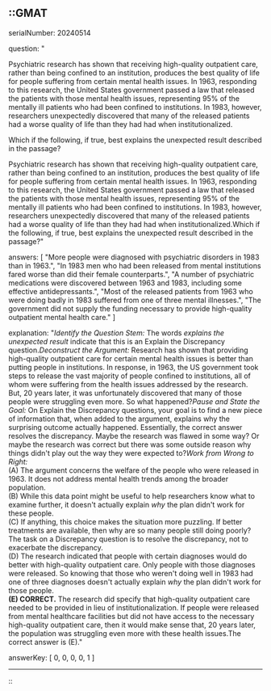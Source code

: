 ::GMAT
---


serialNumber: 20240514

question: "<p>Psychiatric research has shown that receiving high-quality outpatient care, rather than being confined to an institution, produces the best quality of life for people suffering from certain mental health issues. In 1963, responding to this research, the United States government passed a law that released the patients with those mental health issues, representing 95% of the mentally ill patients who had been confined to institutions. In 1983, however, researchers unexpectedly discovered that many of the released patients had a worse quality of life than they had had when institutionalized.</p><p>Which if the following, if true, best explains the unexpected result described in the passage?</p>Psychiatric research has shown that receiving high-quality outpatient care, rather than being confined to an institution, produces the best quality of life for people suffering from certain mental health issues. In 1963, responding to this research, the United States government passed a law that released the patients with those mental health issues, representing 95% of the mentally ill patients who had been confined to institutions. In 1983, however, researchers unexpectedly discovered that many of the released patients had a worse quality of life than they had had when institutionalized.Which if the following, if true, best explains the unexpected result described in the passage?"

answers: [
  "More people were diagnosed with psychiatric disorders in 1983 than in 1963.",
  "In 1983 men who had been released from mental institutions fared worse than did their female counterparts.",
  "A number of psychiatric medications were discovered between 1963 and 1983, including some effective antidepressants.",
  "Most of the released patients from 1963 who were doing badly in 1983 suffered from one of three mental illnesses.",
  "The government did not supply the funding necessary to provide high-quality outpatient mental health care."
]

explanation: "<i>Identify the Question Stem:</i> The words <i>explains the unexpected result</i> indicate that this is an Explain the Discrepancy question.<i>Deconstruct the Argument:</i> Research has shown that providing high-quality outpatient care for certain mental health issues is better than putting people in institutions. In response, in 1963, the US government took steps to release the vast majority of people confined to institutions, all of whom were suffering from the health issues addressed by the research. But, 20 years later, it was unfortunately discovered that many of those people were struggling even more. So what happened?<i>Pause and State the Goal:</i> On Explain the Discrepancy questions, your goal is to find a new piece of information that, when added to the argument, explains why the surprising outcome actually happened. Essentially, the correct answer resolves the discrepancy. Maybe the research was flawed in some way? Or maybe the research was correct but there was some outside reason why things didn't play out the way they were expected to?<i>Work from Wrong to Right:</i><br>(A) The argument concerns the welfare of the people who were released in 1963. It does not address mental health trends among the broader population.<br>(B) While this data point might be useful to help researchers know what to examine further, it doesn't actually explain <i>why</i> the plan didn't work for these people.<br>(C) If anything, this choice makes the situation more puzzling. If better treatments are available, then why are so many people still doing poorly? The task on a Discrepancy question is to resolve the discrepancy, not to exacerbate the discrepancy.<br>(D) The research indicated that people with certain diagnoses would do better with high-quality outpatient care. Only people with those diagnoses were released. So knowing that those who weren't doing well in 1983 had one of three diagnoses doesn't actually explain <i>why</i> the plan didn't work for those people.<br><b>(E) CORRECT.</b> The research did specify that high-quality outpatient care needed to be provided in lieu of institutionalization. If people were released from mental healthcare facilities but did not have access to the necessary high-quality outpatient care, then it would make sense that, 20 years later, the population was struggling even more with these health issues.The correct answer is (E)."

answerKey: [
  0, 
  0, 
  0, 
  0, 
  1
]



---
::
